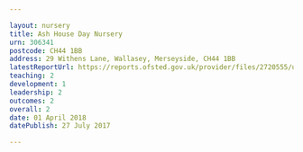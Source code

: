 ```yaml
---

layout: nursery
title: Ash House Day Nursery
urn: 306341
postcode: CH44 1BB
address: 29 Withens Lane, Wallasey, Merseyside, CH44 1BB
latestReportUrl: https://reports.ofsted.gov.uk/provider/files/2720555/urn/306341.pdf
teaching: 2
development: 1
leadership: 2
outcomes: 2
overall: 2
date: 01 April 2018 
datePublish: 27 July 2017

---
```

